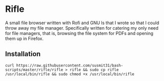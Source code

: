 # Rifle
A small file browser written with Rofi and GNU ls that I wrote so that I could
 throw away my file manager. Specifically written for catering my only need 
 for file managers, that is, browsing the file system for PDFs and opening them 
 up in Firefox.
 
## Installation
```
curl https://raw.githubusercontent.com/susmit31/bash-scripts/master/rifle/rifle > rifle && sudo cp rifle /usr/local/bin/rifle && sudo chmod +x /usr/local/bin/rifle
```
